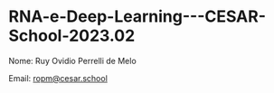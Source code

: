 # RNA-e-Deep-Learning---CESAR-School-2023.02

Nome: Ruy Ovidio Perrelli de Melo

Email: ropm@cesar.school
